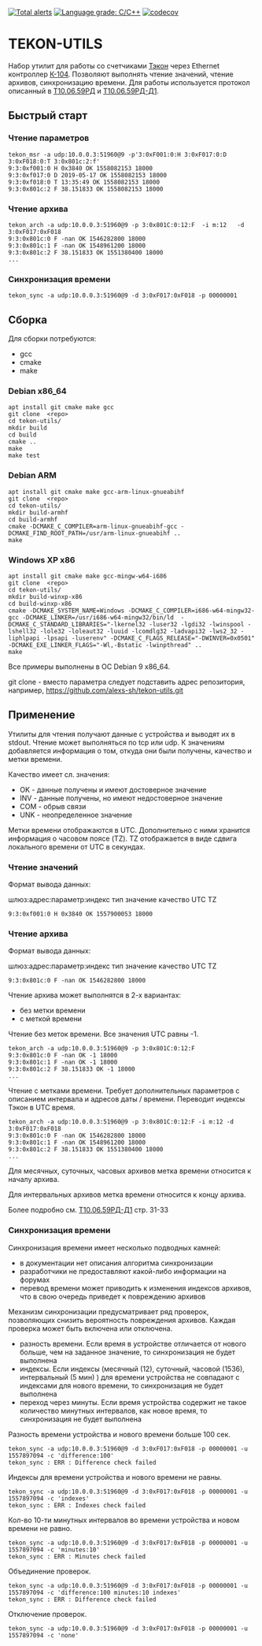 [![Total alerts](https://img.shields.io/lgtm/alerts/b/alexsteam4000/tekon-utils-pub.svg?logo=lgtm&logoWidth=18)](https://lgtm.com/projects/b/alexsteam4000/tekon-utils-pub/alerts/)
[![Language grade: C/C++](https://img.shields.io/lgtm/grade/cpp/b/alexsteam4000/tekon-utils-pub.svg?logo=lgtm&logoWidth=18)](https://lgtm.com/projects/b/alexsteam4000/tekon-utils-pub/context:cpp)
[![codecov](https://codecov.io/bb/alexsteam4000/tekon-utils-pub/branch/master/graph/badge.svg)](https://codecov.io/bb/alexsteam4000/tekon-utils-pub)

# TEKON-UTILS

Набор утилит для работы со счетчиками [Тэкон](https://kreit.ru/) через Ethernet контроллер [К-104](https://kreit.ru/products/communication/k-104.html). 
Позволяют выполнять чтение значений, чтение архивов, синхронизацию времени.
Для работы используется протокол описанный в [Т10.06.59РД](https://kreit.ru/files/prot17_6.pdf) и [Т10.06.59РД-Д1](https://kreit.ru/files/prot_d1.pdf).

## Быстрый старт

### Чтение параметров
```console
tekon_msr -a udp:10.0.0.3:51960@9 -p'3:0xF001:0:H 3:0xF017:0:D 3:0xF018:0:T 3:0x801c:2:f'
9:3:0xf001:0 H 0x3840 OK 1558082153 18000
9:3:0xf017:0 D 2019-05-17 OK 1558082153 18000
9:3:0xf018:0 T 13:35:49 OK 1558082153 18000
9:3:0x801c:2 F 38.151833 OK 1558082153 18000
```

### Чтение архива
```console
tekon_arch -a udp:10.0.0.3:51960@9 -p 3:0x801C:0:12:F  -i m:12   -d 3:0xF017:0xF018 
9:3:0x801c:0 F -nan OK 1546282800 18000
9:3:0x801c:1 F -nan OK 1548961200 18000
9:3:0x801c:2 F 38.151833 OK 1551380400 18000
...
```

### Синхронизация времени
```console
tekon_sync -a udp:10.0.0.3:51960@9 -d 3:0xF017:0xF018 -p 00000001
```

## Сборка

Для сборки потребуются:

* gcc
* cmake 
* make

### Debian x86_64
```console
apt install git cmake make gcc
git clone  <repo>
cd tekon-utils/
mkdir build
cd build
cmake ..
make 
make test
```

### Debian ARM
```console
apt install git cmake make gcc-arm-linux-gnueabihf
git clone  <repo>
cd tekon-utils/
mkdir build-armhf
cd build-armhf
cmake -DCMAKE_C_COMPILER=arm-linux-gnueabihf-gcc -DCMAKE_FIND_ROOT_PATH=/usr/arm-linux-gnueabihf ..
make 
```

### Windows XP x86
```console
apt install git cmake make gcc-mingw-w64-i686
git clone  <repo>
cd tekon-utils/
mkdir build-winxp-x86
cd build-winxp-x86
cmake -DCMAKE_SYSTEM_NAME=Windows -DCMAKE_C_COMPILER=i686-w64-mingw32-gcc -DCMAKE_LINKER=/usr/i686-w64-mingw32/bin/ld  -DCMAKE_C_STANDARD_LIBRARIES="-lkernel32 -luser32 -lgdi32 -lwinspool -lshell32 -lole32 -loleaut32 -luuid -lcomdlg32 -ladvapi32 -lws2_32 -liphlpapi -lpsapi -luserenv" -DCMAKE_C_FLAGS_RELEASE="-DWINVER=0x0501" -DCMAKE_EXE_LINKER_FLAGS="-Wl,-Bstatic -lwinpthread" ..
make 
```

Все примеры выполнены в ОС Debian 9 x86_64.

git clone  <repo> - вместо параметра <repo> следует подставить адрес репозитория, 
например, https://github.com/alexs-sh/tekon-utils.git

## Применение

Утилиты для чтения получают данные с устройства и выводят их в stdout. Чтение
может выполняться по tcp или udp. К значениям добавляется информация о том, 
откуда они были получены, качество и метки времени.

Качество имеет сл. значения:
  
* OK - данные получены и имеют достоверное значение
* INV - данные получены, но имеют недостоверное значение 
* COM - обрыв связи
* UNK - неопределенное значение

Метки времени отображаются в UTC. Дополнительно с ними хранится информация о
часовом поясе (TZ). TZ отображается в виде сдвига локального времени от UTC в
секундах.

### Чтение значений

Формат вывода данных:

шлюз:адрес:параметр:индекс тип значение качество UTC TZ
```console
9:3:0xf001:0 H 0x3840 OK 1557900053 18000
```

### Чтение архива

Формат вывода данных:

шлюз:адрес:параметр:индекс тип значение качество UTC TZ
```console
9:3:0x801c:0 F -nan OK 1546282800 18000
```

Чтение архива может выполнятся в 2-х вариантах: 

* без метки времени
* с меткой времени


Чтение без меток времени. Все значения UTC равны -1.
```console
tekon_arch -a udp:10.0.0.3:51960@9 -p 3:0x801C:0:12:F 
9:3:0x801c:0 F -nan OK -1 18000
9:3:0x801c:1 F -nan OK -1 18000
9:3:0x801c:2 F 38.151833 OK -1 18000
...
```

Чтение с метками времени. Требует дополнительных параметров с описанием
интервала и адресов даты / времени. Переводит индексы Тэкон в UTC время.
```console
tekon_arch -a udp:10.0.0.3:51960@9 -p 3:0x801C:0:12:F -i m:12 -d 3:0xF017:0xF018
9:3:0x801c:0 F -nan OK 1546282800 18000
9:3:0x801c:1 F -nan OK 1548961200 18000
9:3:0x801c:2 F 38.151833 OK 1551380400 18000
...
```

Для месячных, суточных, часовых архивов метка времени относится к началу архива.

Для интервальных архивов метка времени относится к концу архива.

Более подробно см. [Т10.06.59РД-Д1](https://kreit.ru/files/prot_d1.pdf) стр.
31-33

### Синхронизация времени

Синхронизация времени имеет несколько подводных камней:

* в документации нет описания алгоритма синхронизации
* разработчики не предоставляют какой-либо информации на форумах
* перевод времени может приводить к изменения индексов архивов, что в свою
    очередь приведет к повреждению архивов

Механизм синхронизации предусматривает ряд проверок, позволяющих снизить
вероятность повреждения архивов. Каждая проверка может быть включена или
отключена.

* разность времени. Если время в устройстве отличается от нового больше, чем на
    заданное значение, то синхронизация не будет выполнена
* индексы. Если индексы (месячный (12), суточный, часовой (1536),
    интервальный (5 мин) ) для времени устройства не совпадают с индексами для
    нового времени, то синхронизация не будет выполнена
* переход через минуты. Если время устройства содержит не такое количество минутных
    интервалов, как новое время, то синхронизация не будет выполнена

Разность времени устройства и нового времени больше 100 сек.
```console
tekon_sync -a udp:10.0.0.3:51960@9 -d 3:0xF017:0xF018 -p 00000001 -u 1557897094 -c 'difference:100'
tekon_sync : ERR : Difference check failed
```

Индексы для времени устройства и нового времени не равны.
```console
tekon_sync -a udp:10.0.0.3:51960@9 -d 3:0xF017:0xF018 -p 00000001 -u 1557897094 -c 'indexes'   
tekon_sync : ERR : Indexes check failed
```

Кол-во 10-ти минутных интервалов во времени устройства и новом времени не равно.
```console
tekon_sync -a udp:10.0.0.3:51960@9 -d 3:0xF017:0xF018 -p 00000001 -u 1557897094 -c 'minutes:10'
tekon_sync : ERR : Minutes check failed
```

Объединение проверок.
```console
tekon_sync -a udp:10.0.0.3:51960@9 -d 3:0xF017:0xF018 -p 00000001 -u 1557897094 -c 'difference:100 minutes:10 indexes'
tekon_sync : ERR : Difference check failed
```

Отключение проверок. 
```console
tekon_sync -a udp:10.0.0.3:51960@9 -d 3:0xF017:0xF018 -p 00000001 -u 1557897094 -c 'none'
```
